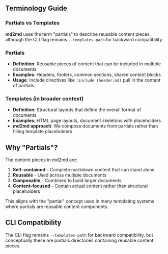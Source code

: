 ## Terminology Guide

### Partials vs Templates

**md2md** uses the term "partials" to describe reusable content pieces, although the CLI flag remains `--templates-path` for backward compatibility.

### Partials

- **Definition**: Reusable pieces of content that can be included in multiple documents
- **Examples**: Headers, footers, common sections, shared content blocks
- **Usage**: Include directives like `!include (header.md)` pull in the content of partials

### Templates (in broader context)

- **Definition**: Structural layouts that define the overall format of documents
- **Examples**: HTML page layouts, document skeletons with placeholders
- **md2md approach**: We compose documents from partials rather than filling template placeholders

## Why "Partials"?

The content pieces in md2md are:

1. **Self-contained** - Complete markdown content that can stand alone
1. **Reusable** - Used across multiple documents
1. **Composable** - Combined to build larger documents
1. **Content-focused** - Contain actual content rather than structural placeholders

This aligns with the "partial" concept used in many templating systems where partials are reusable content components.

## CLI Compatibility

The CLI flag remains `--templates-path` for backward compatibility, but conceptually these are partials directories containing reusable content pieces.